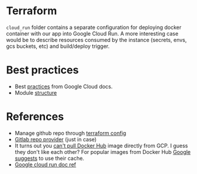 # Terraform
`cloud_run` folder contains a separate configuration for deploying docker container with our app into Google Cloud Run. A more interesting case would be to describe resources consumed by the instance (secrets, envs, gcs buckets, etc) and build/deploy trigger.

# Best practices
* Best [practices](https://cloud.google.com/docs/terraform/best-practices-for-terraform) from Google Cloud docs.
* Module [structure](https://www.terraform.io/language/modules/develop)

# References
* Manage github repo through [terraform config](https://learn.hashicorp.com/tutorials/terraform/github-user-teams)
* [Gitlab repo provider](https://registry.terraform.io/providers/gitlabhq/gitlab/latest/docs) (just in case)
* It turns out you [can't pull Docker Hub](https://stackoverflow.com/questions/66316490/how-to-pull-docker-hub-image-to-google-cloud-run) image directly from GCP. I guess they don't like each other? For popular images from Docker Hub [Google suggests](https://cloud.google.com/container-registry/docs/overview#pull-through_cache) to use their cache.
* [Google cloud run doc ref](https://registry.terraform.io/providers/hashicorp/google/latest/docs/resources/cloud_run_service)